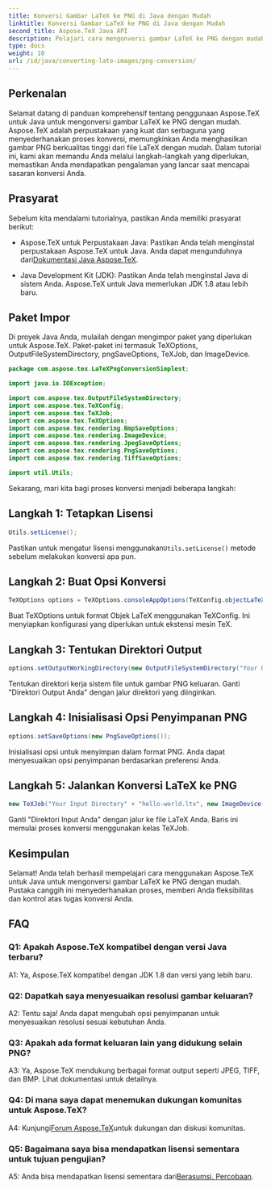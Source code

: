 ```yaml
---
title: Konversi Gambar LaTeX ke PNG di Java dengan Mudah
linktitle: Konversi Gambar LaTeX ke PNG di Java dengan Mudah
second_title: Aspose.TeX Java API
description: Pelajari cara mengonversi gambar LaTeX ke PNG dengan mudah di Java menggunakan Aspose.TeX. Ikuti panduan langkah demi langkah kami untuk integrasi yang lancar.
type: docs
weight: 10
url: /id/java/converting-lato-images/png-conversion/
---
```

## Perkenalan

Selamat datang di panduan komprehensif tentang penggunaan Aspose.TeX untuk Java untuk mengonversi gambar LaTeX ke PNG dengan mudah. Aspose.TeX adalah perpustakaan yang kuat dan serbaguna yang menyederhanakan proses konversi, memungkinkan Anda menghasilkan gambar PNG berkualitas tinggi dari file LaTeX dengan mudah. Dalam tutorial ini, kami akan memandu Anda melalui langkah-langkah yang diperlukan, memastikan Anda mendapatkan pengalaman yang lancar saat mencapai sasaran konversi Anda.

## Prasyarat

Sebelum kita mendalami tutorialnya, pastikan Anda memiliki prasyarat berikut:

-  Aspose.TeX untuk Perpustakaan Java: Pastikan Anda telah menginstal perpustakaan Aspose.TeX untuk Java. Anda dapat mengunduhnya dari[Dokumentasi Java Aspose.TeX](https://reference.aspose.com/tex/java/).

- Java Development Kit (JDK): Pastikan Anda telah menginstal Java di sistem Anda. Aspose.TeX untuk Java memerlukan JDK 1.8 atau lebih baru.

## Paket Impor

Di proyek Java Anda, mulailah dengan mengimpor paket yang diperlukan untuk Aspose.TeX. Paket-paket ini termasuk TeXOptions, OutputFileSystemDirectory, pngSaveOptions, TeXJob, dan ImageDevice.

```java
package com.aspose.tex.LaTeXPngConversionSimplest;

import java.io.IOException;

import com.aspose.tex.OutputFileSystemDirectory;
import com.aspose.tex.TeXConfig;
import com.aspose.tex.TeXJob;
import com.aspose.tex.TeXOptions;
import com.aspose.tex.rendering.BmpSaveOptions;
import com.aspose.tex.rendering.ImageDevice;
import com.aspose.tex.rendering.JpegSaveOptions;
import com.aspose.tex.rendering.PngSaveOptions;
import com.aspose.tex.rendering.TiffSaveOptions;

import util.Utils;
```

Sekarang, mari kita bagi proses konversi menjadi beberapa langkah:

## Langkah 1: Tetapkan Lisensi

```java
Utils.setLicense();
```

 Pastikan untuk mengatur lisensi menggunakan`Utils.setLicense()` metode sebelum melakukan konversi apa pun.

## Langkah 2: Buat Opsi Konversi

```java
TeXOptions options = TeXOptions.consoleAppOptions(TeXConfig.objectLaTeX());
```

Buat TeXOptions untuk format Objek LaTeX menggunakan TeXConfig. Ini menyiapkan konfigurasi yang diperlukan untuk ekstensi mesin TeX.

## Langkah 3: Tentukan Direktori Output

```java
options.setOutputWorkingDirectory(new OutputFileSystemDirectory("Your Output Directory"));
```

Tentukan direktori kerja sistem file untuk gambar PNG keluaran. Ganti "Direktori Output Anda" dengan jalur direktori yang diinginkan.

## Langkah 4: Inisialisasi Opsi Penyimpanan PNG

```java
options.setSaveOptions(new PngSaveOptions());
```

Inisialisasi opsi untuk menyimpan dalam format PNG. Anda dapat menyesuaikan opsi penyimpanan berdasarkan preferensi Anda.

## Langkah 5: Jalankan Konversi LaTeX ke PNG

```java
new TeXJob("Your Input Directory" + "hello-world.ltx", new ImageDevice(), options).run();
```

Ganti "Direktori Input Anda" dengan jalur ke file LaTeX Anda. Baris ini memulai proses konversi menggunakan kelas TeXJob.

## Kesimpulan

Selamat! Anda telah berhasil mempelajari cara menggunakan Aspose.TeX untuk Java untuk mengonversi gambar LaTeX ke PNG dengan mudah. Pustaka canggih ini menyederhanakan proses, memberi Anda fleksibilitas dan kontrol atas tugas konversi Anda.

## FAQ

### Q1: Apakah Aspose.TeX kompatibel dengan versi Java terbaru?

A1: Ya, Aspose.TeX kompatibel dengan JDK 1.8 dan versi yang lebih baru.

### Q2: Dapatkah saya menyesuaikan resolusi gambar keluaran?

A2: Tentu saja! Anda dapat mengubah opsi penyimpanan untuk menyesuaikan resolusi sesuai kebutuhan Anda.

### Q3: Apakah ada format keluaran lain yang didukung selain PNG?

A3: Ya, Aspose.TeX mendukung berbagai format output seperti JPEG, TIFF, dan BMP. Lihat dokumentasi untuk detailnya.

### Q4: Di mana saya dapat menemukan dukungan komunitas untuk Aspose.TeX?

 A4: Kunjungi[Forum Aspose.TeX](https://forum.aspose.com/c/tex/47)untuk dukungan dan diskusi komunitas.

### Q5: Bagaimana saya bisa mendapatkan lisensi sementara untuk tujuan pengujian?

 A5: Anda bisa mendapatkan lisensi sementara dari[Berasumsi. Percobaan](https://purchase.aspose.com/temporary-license/).